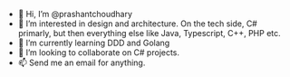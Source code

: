 - 👋 Hi, I’m @prashantchoudhary
- 👀 I’m interested in design and architecture. On the tech side, C# primarly, but then everything else like Java, Typescript, C++, PHP etc.
- 🌱 I’m currently learning DDD and Golang
- 💞️ I’m looking to collaborate on C# projects.
- 📫 Send me an email for anything.

<!---
prashantchoudhary/prashantchoudhary is a ✨ special ✨ repository because its `README.md` (this file) appears on your GitHub profile.
You can click the Preview link to take a look at your changes.
--->
